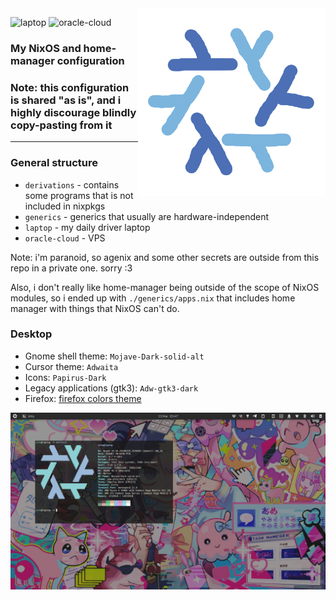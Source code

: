 <img align="right" src="./logo.png" width="300"/>

![laptop](https://github.com/shwewo/dotfiles/actions/workflows/laptop.yml/badge.svg)
![oracle-cloud](https://github.com/shwewo/dotfiles/actions/workflows/oracle-cloud.yml/badge.svg)

### My NixOS and home-manager configuration
### Note: this configuration is shared "as is", and i highly discourage blindly copy-pasting from it

---

### General structure
- `derivations` - contains some programs that is not included in nixpkgs
- `generics` - generics that usually are hardware-independent
- `laptop` - my daily driver laptop
- `oracle-cloud` - VPS

Note: i'm paranoid, so agenix and some other secrets are outside from this repo in a private one. sorry :3

Also, i don't really like home-manager being outside of the scope of NixOS modules, so i ended up with `./generics/apps.nix` that includes home manager with things that NixOS can't do.

### Desktop

- Gnome shell theme: `Mojave-Dark-solid-alt`
- Cursor theme: `Adwaita`
- Icons: `Papirus-Dark`
- Legacy applications (gtk3): `Adw-gtk3-dark`
- Firefox: [firefox colors theme](https://color.firefox.com/?theme=XQAAAAIcAQAAAAAAAABBKYhm849SCia3ftKEGccwS-xMDPr3mIJS1IAYgPpJmMqoaMV1vHo2YUqSSJyfqfEElOKeefz2PRijvIRDRLIzVMoSNIP805DV03v8JvcdcyT0427oa9ZjoN5H-wSBJomBI-gZyHGhmkB-wbsEkIjDeCMOoz9lf-QAUI6YkJ1vDRwGSSpJC4LwS-wWhw6i88zRfx5YLnkSgJ7JQ0XdiaN7p9mECRTcBSpPrC8AIx_TxFRxSLV-mf75sFj)
<img src="./desktop.png"/>